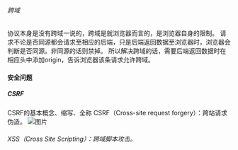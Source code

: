 ###### 跨域
协议本身是没有跨域一说的，跨域是就浏览器而言的，是浏览器自身的限制。
请求不论是否同源都会请求至相应的后端，只是后端返回数据至浏览器时，浏览器会判断是否同源。非同源的话则禁掉。
所以解决跨域的话，需要后端返回数据时在相应头中添加origin，告诉浏览器该条请求允许跨域。

#### 安全问题
##### CSRF
CSRF的基本概念、缩写、全称
CSRF（Cross-site request forgery）：跨站请求伪造。
![图片](https://camo.githubusercontent.com/a00ab82f412b475d970f1614d5b6b819850664ac/687474703a2f2f696d672e736d79687661652e636f6d2f32303138303330375f313733352e706e67)

###### XSS（Cross Site Scripting）：跨域脚本攻击。